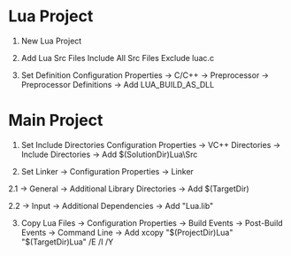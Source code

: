 # Lua Project

1. New Lua Project

2. Add Lua Src Files
Include All Src Files 
Exclude luac.c

3. Set Definition 
Configuration Properties 
-> C/C++ -> Preprocessor 
-> Preprocessor Definitions 
-> Add LUA_BUILD_AS_DLL

# Main Project

1. Set Include Directories
Configuration Properties 
-> VC++ Directories 
-> Include Directories 
-> Add $(SolutionDir)Lua\Src

2. Set Linker
-> Configuration Properties 
-> Linker 

2.1 -> General
-> Additional Library Directories
-> Add $(TargetDir)

2.2 -> Input
-> Additional Dependencies
-> Add "Lua.lib"


3. Copy Lua Files
-> Configuration Properties 
-> Build Events
-> Post-Build Events
-> Command Line
-> Add xcopy "$(ProjectDir)Lua" "$(TargetDir)Lua" /E /I /Y 